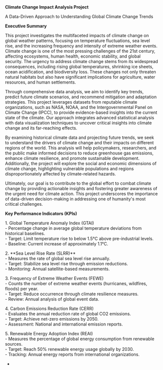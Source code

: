 **Climate Change Impact Analysis Project**

A Data-Driven Approach to Understanding Global Climate Change Trends

**Executive Summary**

This project investigates the multifaceted impacts of climate change on global weather patterns, focusing on temperature fluctuations, sea level rise, and the increasing frequency and intensity of extreme weather events. Climate change is one of the most pressing challenges of the 21st century, affecting ecosystems, human health, economic stability, and global security. The urgency to address climate change stems from its widespread consequences, including rising global temperatures, shrinking ice sheets, ocean acidification, and biodiversity loss. These changes not only threaten natural habitats but also have significant implications for agriculture, water resources, and human settlements.

Through comprehensive data analysis, we aim to identify key trends, predict future climate scenarios, and recommend mitigation and adaptation strategies. This project leverages datasets from reputable climate organizations, such as NASA, NOAA, and the Intergovernmental Panel on Climate Change (IPCC), to provide evidence-based insights into the current state of the climate. Our approach integrates advanced statistical analysis with data visualization techniques to uncover critical insights into climate change and its far-reaching effects.

By examining historical climate data and projecting future trends, we seek to understand the drivers of climate change and their impacts on different regions of the world. This analysis will help policymakers, researchers, and the public make informed decisions to reduce greenhouse gas emissions, enhance climate resilience, and promote sustainable development. Additionally, the project will explore the social and economic dimensions of climate change, highlighting vulnerable populations and regions disproportionately affected by climate-related hazards.

Ultimately, our goal is to contribute to the global effort to combat climate change by providing actionable insights and fostering greater awareness of the urgent need for climate action. This project underscores the importance of data-driven decision-making in addressing one of humanity's most critical challenges.

**Key Performance Indicators (KPIs)**

1\. Global Temperature Anomaly Index (GTAI)  
   \- Percentage change in average global temperature deviations from historical baselines.    
   \- Target: Limit temperature rise to below 1.5°C above pre-industrial levels.    
   \- Baseline: Current increase of approximately 1.1°C.

2\. \*\*Sea Level Rise Rate (SLRR)\*\*    
   \- Measures the rate of global sea level rise annually.    
   \- Target: Stabilize sea level rise through emission reductions.    
   \- Monitoring: Annual satellite-based measurements.

3\. Frequency of Extreme Weather Events (FEWE)    
   \- Counts the number of extreme weather events (hurricanes, wildfires, floods) per year.    
   \- Target: Reduce occurrence through climate resilience measures.    
   \- Review: Annual analysis of global event data.

4\. Carbon Emissions Reduction Rate (CERR)    
   \- Evaluates the annual reduction rate of global CO2 emissions.    
   \- Target: Achieve net-zero emissions by 2050\.    
   \- Assessment: National and international emission reports.

5\. Renewable Energy Adoption Index (REAI)    
   \- Measures the percentage of global energy consumption from renewable sources.    
   \- Target: Reach 50% renewable energy usage globally by 2030\.    
   \- Tracking: Annual energy reports from international organizations.

* 

